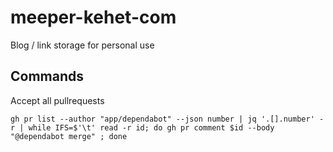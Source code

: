 # meeper-kehet-com

Blog / link storage for personal use

## Commands

Accept all pullrequests
```shell
gh pr list --author "app/dependabot" --json number | jq '.[].number' -r | while IFS=$'\t' read -r id; do gh pr comment $id --body "@dependabot merge" ; done
```
